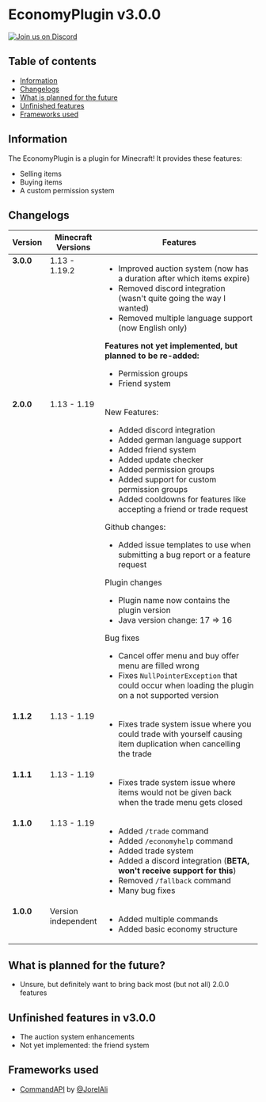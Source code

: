 # EconomyPlugin v3.0.0
[![Join us on Discord](https://img.shields.io/discord/962686449038282753.svg?label=&logo=discord&logoColor=ffffff&color=7389D8&labelColor=6A7EC2)](https://discord.gg/Q7RRjdmERB)

## Table of contents
- [Information](#information)
- [Changelogs](#changelogs)
- [What is planned for the future](#what-is-planned-for-the-future)
- [Unfinished features](#unfinished-features-in-v300)
- [Frameworks used](#frameworks-used)

## Information
The EconomyPlugin is a plugin for Minecraft! It provides these features:
- Selling items
- Buying items
- A custom permission system

## Changelogs
<table width="100%">
  <thead>
    <tr>
      <th width="10%">Version</th>
      <th width="20%">Minecraft Versions</th>
      <th width="70%">Features</th>
    </tr>
  </thead>
  <tbody>
    <tr>
      <td valign="top"><b>3.0.0</b></td>
      <td valign="top">1.13 - 1.19.2</td>
      <td valign="top">
        <ul>
          <li>Improved auction system (now has a duration after which items expire)</li>
          <li>Removed discord integration (wasn't quite going the way I wanted)</li>
          <li>Removed multiple language support (now English only)</li>
        </ul>
        <p><b>Features not yet implemented, but planned to be re-added:</b></p>
        <ul>
          <li>Permission groups</li>
          <li>Friend system</li>
        </ul>
      </td>
    </tr>
    <tr>
      <td valign="top"><b>2.0.0</b></td>
      <td valign="top">1.13 - 1.19</td>
      <td valign="top">
        <p>New Features:</p>
        <ul>
          <li>Added discord integration</li>
          <li>Added german language support</li>
          <li>Added friend system</li>
          <li>Added update checker</li>
          <li>Added permission groups</li>
          <li>Added support for custom permission groups</li>
          <li>Added cooldowns for features like accepting a friend or trade request</li>
        </ul>
        <p>Github changes:</p>
        <ul>
          <li>Added issue templates to use when submitting a bug report or a feature request</li>
        </ul>
        <p>Plugin changes</p>
        <ul>
          <li>Plugin name now contains the plugin version</li>
          <li>Java version change: 17 => 16</li>
        </ul>
        <p>Bug fixes</p>
        <ul>
          <li>Cancel offer menu and buy offer menu are filled wrong</li>
          <li>Fixes <code>NullPointerException</code> that could occur when loading the plugin on a not supported version</li>
        </ul>
      </td>
    </tr>
    <tr>
      <td valign="top"><b>1.1.2</b></td>
      <td valign="top">1.13 - 1.19</td>
      <td valign="top">
        <ul>
          <li>Fixes trade system issue where you could trade with yourself causing item duplication when cancelling the trade</li>
        </ul>
      </td>
    </tr>
    <tr>
      <td valign="top"><b>1.1.1</b></td>
      <td valign="top">1.13 - 1.19</td>
      <td valign="top">
        <ul>
          <li>Fixes trade system issue where items would not be given back when the trade menu gets closed</li>
        </ul>
      </td>
    </tr>
    <tr>
      <td valign="top"><b>1.1.0</b></td>
      <td valign="top">1.13 - 1.19</td>
      <td valign="top">
        <ul>
          <li>Added <code>/trade</code> command</li>
          <li>Added <code>/economyhelp</code> command</li>
          <li>Added trade system</li>
          <li>Added a discord integration (<b>BETA, won't receive support for this</b>)</li>
          <li>Removed <code>/fallback</code> command</li>
          <li>Many bug fixes</li>
        </ul>
      </td>
    </tr>
    <tr>
      <td valign="top"><b>1.0.0</b></td>
      <td valign="top">Version independent</td>
      <td valign="top">
        <ul>
          <li>Added multiple commands</li>
          <li>Added basic economy structure</li>
        </ul>
      </td>
    </tr>
  </tbody>
</table>

## What is planned for the future?
- Unsure, but definitely want to bring back most (but not all) 2.0.0 features

## Unfinished features in v3.0.0
- The auction system enhancements
- Not yet implemented: the friend system

## Frameworks used
- [CommandAPI](https://github.com/JorelAli/CommandAPI) by [@JorelAli](https://jorel.dev/)